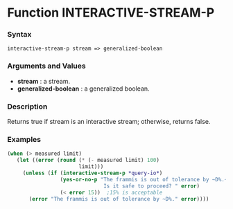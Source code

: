 <!-- Generated on 05/10/2020 by https://github.com/anto2oo/clhs-evolved -->

# Function INTERACTIVE-STREAM-P

### Syntax
`interactive-stream-p stream => generalized-boolean`  


### Arguments and Values
- **stream** : a stream.   
- **generalized-boolean** : a generalized boolean.   


### Description
Returns true if stream is an interactive stream; otherwise, returns false.



### Examples
```lisp 
(when (> measured limit)
   (let ((error (round (* (- measured limit) 100)
                       limit)))
     (unless (if (interactive-stream-p *query-io*)
                 (yes-or-no-p "The frammis is out of tolerance by ~D%.~@
                               Is it safe to proceed? " error)
                 (< error 15))  ;15% is acceptable
       (error "The frammis is out of tolerance by ~D%." error))))
```
